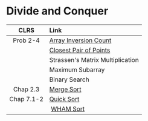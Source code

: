 # Divide and Conquer

| **CLRS** | **Link** |
|:---:|:---|
| Prob 2-4 | [Array Inversion Count](https://github.com/pl3onasm/Algorithms/tree/main/algorithms/divide-and-conquer/array-inversion-count)
|  | [Closest Pair of Points](https://github.com/pl3onasm/Algorithms/tree/main/algorithms/divide-and-conquer/closest-pair-of-points)
|  | Strassen's Matrix Multiplication
| | Maximum Subarray
| | Binary Search
| Chap 2.3 | [Merge Sort](https://github.com/pl3onasm/Algorithms/tree/main/algorithms/sorting/merge-sort)
| Chap 7.1-2 | [Quick Sort](https://github.com/pl3onasm/Algorithms/tree/main/algorithms/sorting/quick-sort)
|  | [WHAM Sort](https://github.com/pl3onasm/Algorithms/tree/main/algorithms/sorting/wham-sort)
